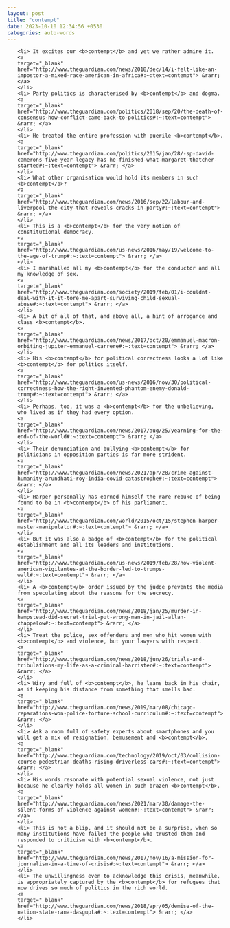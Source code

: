 ```yaml
---
layout: post
title: "contempt"
date: 2023-10-10 12:34:56 +0530
categories: auto-words
---
```

<ol>

    <li> It excites our <b>contempt</b> and yet we rather admire it.
    <a 
    target="_blank" 
    href="http://www.theguardian.com/news/2018/dec/14/i-felt-like-an-impostor-a-mixed-race-american-in-africa#:~:text=contempt"> &rarr; </a>
    </li>
    <li> Party politics is characterised by <b>contempt</b> and dogma.
    <a 
    target="_blank" 
    href="http://www.theguardian.com/politics/2018/sep/20/the-death-of-consensus-how-conflict-came-back-to-politics#:~:text=contempt"> &rarr; </a>
    </li>
    <li> He treated the entire profession with puerile <b>contempt</b>.
    <a 
    target="_blank" 
    href="http://www.theguardian.com/politics/2015/jan/28/-sp-david-camerons-five-year-legacy-has-he-finished-what-margaret-thatcher-started#:~:text=contempt"> &rarr; </a>
    </li>
    <li> What other organisation would hold its members in such <b>contempt</b>?
    <a 
    target="_blank" 
    href="http://www.theguardian.com/news/2016/sep/22/labour-and-liverpool-the-city-that-reveals-cracks-in-party#:~:text=contempt"> &rarr; </a>
    </li>
    <li> This is a <b>contempt</b> for the very notion of constitutional democracy.
    <a 
    target="_blank" 
    href="http://www.theguardian.com/us-news/2016/may/19/welcome-to-the-age-of-trump#:~:text=contempt"> &rarr; </a>
    </li>
    <li> I marshalled all my <b>contempt</b> for the conductor and all my knowledge of sex.
    <a 
    target="_blank" 
    href="http://www.theguardian.com/society/2019/feb/01/i-couldnt-deal-with-it-it-tore-me-apart-surviving-child-sexual-abuse#:~:text=contempt"> &rarr; </a>
    </li>
    <li> A bit of all of that, and above all, a hint of arrogance and class <b>contempt</b>.
    <a 
    target="_blank" 
    href="http://www.theguardian.com/news/2017/oct/20/emmanuel-macron-orbiting-jupiter-emmanuel-carrere#:~:text=contempt"> &rarr; </a>
    </li>
    <li> His <b>contempt</b> for political correctness looks a lot like <b>contempt</b> for politics itself.
    <a 
    target="_blank" 
    href="http://www.theguardian.com/us-news/2016/nov/30/political-correctness-how-the-right-invented-phantom-enemy-donald-trump#:~:text=contempt"> &rarr; </a>
    </li>
    <li> Perhaps, too, it was a <b>contempt</b> for the unbelieving, who lived as if they had every option.
    <a 
    target="_blank" 
    href="http://www.theguardian.com/news/2017/aug/25/yearning-for-the-end-of-the-world#:~:text=contempt"> &rarr; </a>
    </li>
    <li> Their denunciation and bullying <b>contempt</b> for politicians in opposition parties is far more strident.
    <a 
    target="_blank" 
    href="http://www.theguardian.com/news/2021/apr/28/crime-against-humanity-arundhati-roy-india-covid-catastrophe#:~:text=contempt"> &rarr; </a>
    </li>
    <li> Harper personally has earned himself the rare rebuke of being found to be in <b>contempt</b> of his parliament.
    <a 
    target="_blank" 
    href="http://www.theguardian.com/world/2015/oct/15/stephen-harper-master-manipulator#:~:text=contempt"> &rarr; </a>
    </li>
    <li> But it was also a badge of <b>contempt</b> for the political establishment and all its leaders and institutions.
    <a 
    target="_blank" 
    href="http://www.theguardian.com/us-news/2019/feb/28/how-violent-american-vigilantes-at-the-border-led-to-trumps-wall#:~:text=contempt"> &rarr; </a>
    </li>
    <li> A <b>contempt</b> order issued by the judge prevents the media from speculating about the reasons for the secrecy.
    <a 
    target="_blank" 
    href="http://www.theguardian.com/news/2018/jan/25/murder-in-hampstead-did-secret-trial-put-wrong-man-in-jail-allan-chappelow#:~:text=contempt"> &rarr; </a>
    </li>
    <li> Treat the police, sex offenders and men who hit women with <b>contempt</b> and violence, but your lawyers with respect.
    <a 
    target="_blank" 
    href="http://www.theguardian.com/news/2018/jun/26/trials-and-tribulations-my-life-as-a-criminal-barrister#:~:text=contempt"> &rarr; </a>
    </li>
    <li> Wiry and full of <b>contempt</b>, he leans back in his chair, as if keeping his distance from something that smells bad.
    <a 
    target="_blank" 
    href="http://www.theguardian.com/news/2019/mar/08/chicago-reparations-won-police-torture-school-curriculum#:~:text=contempt"> &rarr; </a>
    </li>
    <li> Ask a room full of safety experts about smartphones and you will get a mix of resignation, bemusement and <b>contempt</b>.
    <a 
    target="_blank" 
    href="http://www.theguardian.com/technology/2019/oct/03/collision-course-pedestrian-deaths-rising-driverless-cars#:~:text=contempt"> &rarr; </a>
    </li>
    <li> His words resonate with potential sexual violence, not just because he clearly holds all women in such brazen <b>contempt</b>.
    <a 
    target="_blank" 
    href="http://www.theguardian.com/news/2021/mar/30/damage-the-silent-forms-of-violence-against-women#:~:text=contempt"> &rarr; </a>
    </li>
    <li> This is not a blip, and it should not be a surprise, when so many institutions have failed the people who trusted them and responded to criticism with <b>contempt</b>.
    <a 
    target="_blank" 
    href="http://www.theguardian.com/news/2017/nov/16/a-mission-for-journalism-in-a-time-of-crisis#:~:text=contempt"> &rarr; </a>
    </li>
    <li> The unwillingness even to acknowledge this crisis, meanwhile, is appropriately captured by the <b>contempt</b> for refugees that now drives so much of politics in the rich world.
    <a 
    target="_blank" 
    href="http://www.theguardian.com/news/2018/apr/05/demise-of-the-nation-state-rana-dasgupta#:~:text=contempt"> &rarr; </a>
    </li>